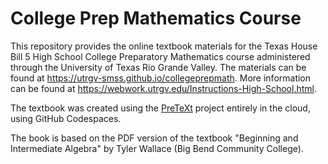 # College Prep Mathematics Course

This repository provides the online textbook materials for the Texas House Bill 5 High School College Preparatory Mathematics course administered through the University of Texas Rio Grande Valley. The materials can be found at https://utrgv-smss.github.io/collegeprepmath. More information can be found at https://webwork.utrgv.edu/Instructions-High-School.html.

The textbook was created using the [PreTeXt](https://pretextbook.org) project entirely in the cloud, using GitHub Codespaces.  

The book is based on the PDF version of the textbook "Beginning and Intermediate Algebra" by Tyler Wallace (Big Bend Community College). 
